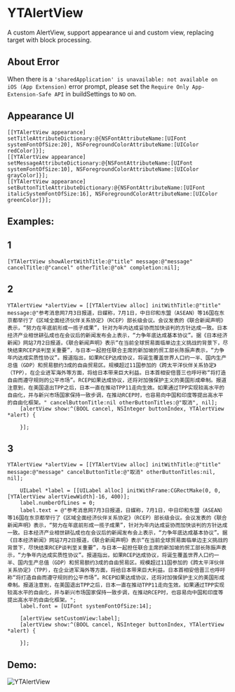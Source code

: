 # YTAlertView
A custom AlertView, support appearance ui and custom view, replacing target with block processing.


## About Error
When there is a `'sharedApplication' is unavailable: not available on iOS (App Extension)` error prompt, please set the `Require Only App-Extension-Safe API` in buildSettings to `NO` on.

Appearance UI
----
```
[[YTAlertView appearance] setTitleAttributeDictionary:@{NSFontAttributeName:[UIFont systemFontOfSize:20], NSForegroundColorAttributeName:[UIColor redColor]}];
[[YTAlertView appearance] setMessageAttributeDictionary:@{NSFontAttributeName:[UIFont systemFontOfSize:10], NSForegroundColorAttributeName:[UIColor grayColor]}];
[[YTAlertView appearance] setButtonTitleAttributeDictionary:@{NSFontAttributeName:[UIFont italicSystemFontOfSize:16], NSForegroundColorAttributeName:[UIColor greenColor]}];
```

Examples:
----
1
---
```
[YTAlertView showAlertWithTitle:@"title" message:@"message" cancelTitle:@"cancel" otherTitle:@"ok" completion:nil];
```
2
---
```
YTAlertView *alertView = [[YTAlertView alloc] initWithTitle:@"title" message:@"参考消息网7月3日报道，日媒称，7月1日，中日印和东盟（ASEAN）等16国在东京都举行了《区域全面经济伙伴关系协定》（RCEP）部长级会议。会议发表的《联合新闻声明》表示，“努力在年底前形成一揽子成果”，针对为年内达成妥协而加快谈判的方针达成一致。日本经济产业相世耕弘成也在会议后的新闻发布会上表示，“力争年底达成基本协议”。据《日本经济新闻》网站7月2日报道，《联合新闻声明》表示“在当前全球贸易面临单边主义挑战的背景下，尽快结束RCEP谈判至关重要”，与日本一起担任联合主席的新加坡的贸工部长陈振声表示，“力争年内达成实质性协议”。报道指出，如果RCEP达成协议，将诞生覆盖世界人口约一半、国内生产总值（GDP）和贸易额约3成的自由贸易区。规模超过11国参加的《跨太平洋伙伴关系协定》（TPP），在企业进军海外等方面，将给日本带来巨大利益。日本首相安倍晋三也呼吁称“将打造自由而遵守规则的公平市场”。RCEP如果达成协议，还将对加强保护主义的美国形成牵制。报道注意到，在美国退出TPP之后，日本一直在推动TPP11走向生效。如果通过TPP实现较高水平的自由化，并与新兴市场国家保持一致步调，在推动RCEP时，也容易向中国和印度等提出高水平的自由化框架。" cancelButtonTitle:nil otherButtonTitles:@"取消", nil];
    [alertView show:^(BOOL cancel, NSInteger buttonIndex, YTAlertView *alert) {

    }];
```
3
---
```
YTAlertView *alertView = [[YTAlertView alloc] initWithTitle:@"title" message:@"message" cancelButtonTitle:@"取消" otherButtonTitles:nil, nil];
    
    UILabel *label = [[UILabel alloc] initWithFrame:CGRectMake(0, 0, [YTAlertView alertViewWidth]-16, 400)];
    label.numberOfLines = 0;
    label.text = @"参考消息网7月3日报道，日媒称，7月1日，中日印和东盟（ASEAN）等16国在东京都举行了《区域全面经济伙伴关系协定》（RCEP）部长级会议。会议发表的《联合新闻声明》表示，“努力在年底前形成一揽子成果”，针对为年内达成妥协而加快谈判的方针达成一致。日本经济产业相世耕弘成也在会议后的新闻发布会上表示，“力争年底达成基本协议”。据《日本经济新闻》网站7月2日报道，《联合新闻声明》表示“在当前全球贸易面临单边主义挑战的背景下，尽快结束RCEP谈判至关重要”，与日本一起担任联合主席的新加坡的贸工部长陈振声表示，“力争年内达成实质性协议”。报道指出，如果RCEP达成协议，将诞生覆盖世界人口约一半、国内生产总值（GDP）和贸易额约3成的自由贸易区。规模超过11国参加的《跨太平洋伙伴关系协定》（TPP），在企业进军海外等方面，将给日本带来巨大利益。日本首相安倍晋三也呼吁称“将打造自由而遵守规则的公平市场”。RCEP如果达成协议，还将对加强保护主义的美国形成牵制。报道注意到，在美国退出TPP之后，日本一直在推动TPP11走向生效。如果通过TPP实现较高水平的自由化，并与新兴市场国家保持一致步调，在推动RCEP时，也容易向中国和印度等提出高水平的自由化框架。";
    label.font = [UIFont systemFontOfSize:14];
    
    [alertView setCustomView:label];
    [alertView show:^(BOOL cancel, NSInteger buttonIndex, YTAlertView *alert) {
        
    }];
```

Demo:
----
![YTAlertView](https://github.com/songyutao/YTAlertView/blob/master/YTAlertView/TestYTAlertView/alertview.gif)



